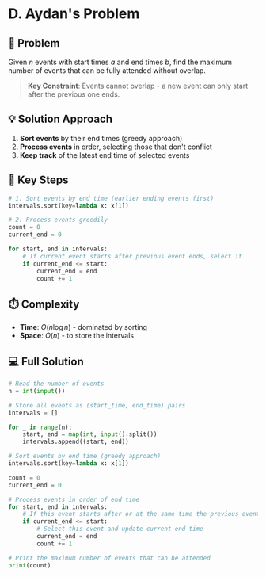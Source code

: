 # D. Aydan's Problem

## 📝 Problem

Given $n$ events with start times $a$ and end times $b$, find the maximum number of events that can be fully attended without overlap.

> **Key Constraint**: Events cannot overlap - a new event can only start after the previous one ends.

## 💡 Solution Approach

1. **Sort events** by their end times (greedy approach)
2. **Process events** in order, selecting those that don't conflict
3. **Keep track** of the latest end time of selected events

## 🔑 Key Steps

```python
# 1. Sort events by end time (earlier ending events first)
intervals.sort(key=lambda x: x[1])

# 2. Process events greedily
count = 0
current_end = 0

for start, end in intervals:
    # If current event starts after previous event ends, select it
    if current_end <= start:
        current_end = end
        count += 1
```

## ⏱️ Complexity

- **Time**: $O(n \log n)$ - dominated by sorting
- **Space**: $O(n)$ - to store the intervals

## 💻 Full Solution

```python
# Read the number of events
n = int(input())

# Store all events as (start_time, end_time) pairs
intervals = []

for _ in range(n):
    start, end = map(int, input().split())
    intervals.append((start, end))

# Sort events by end time (greedy approach)
intervals.sort(key=lambda x: x[1])

count = 0
current_end = 0

# Process events in order of end time
for start, end in intervals:
    # If this event starts after or at the same time the previous event ends
    if current_end <= start:
        # Select this event and update current end time
        current_end = end
        count += 1

# Print the maximum number of events that can be attended
print(count)
```
